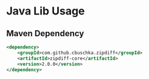 # Java Lib Usage

## Maven Dependency

```xml
<dependency>
    <groupId>com.github.cbuschka.zipdiff</groupId>
    <artifactId>zipdiff-core</artifactId>
    <version>2.0.0</version>
</dependency>
```
